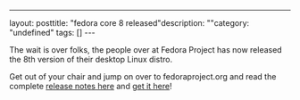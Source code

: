 --- 
layout: posttitle: "fedora core 8 released"description: ""category: "undefined" tags: [] --- <p>The wait is over folks, the people over at Fedora Project has now released the 8th version of their desktop Linux distro.</p> <p>Get out of your chair and jump on over to fedoraproject.org and read the complete <a href="http://docs.fedoraproject.org/release-notes/f8/en_US/">release notes here</a> and <a href="http://fedoraproject.org/get-fedora">get it here</a>!</p> 